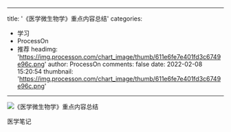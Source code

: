 
---
title: '《医学微生物学》重点内容总结'
categories: 
 - 学习
 - ProcessOn
 - 推荐
headimg: 'https://img.processon.com/chart_image/thumb/611e6fe7e401fd3c6749e96c.png'
author: ProcessOn
comments: false
date: 2022-02-08 15:20:54
thumbnail: 'https://img.processon.com/chart_image/thumb/611e6fe7e401fd3c6749e96c.png'
---

<div>   
<img class="thumb" alt="《医学微生物学》重点内容总结" src="https://img.processon.com/chart_image/thumb/611e6fe7e401fd3c6749e96c.png" referrerpolicy="no-referrer">
<p>医学笔记</p>  
</div>
            